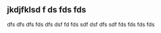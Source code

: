 jkdjfklsd
f
ds
fds
fds
------------------
dfs
dfs
dfs
fds
dfs
dsf
fd
fds
sdf
dsf
dfs
sdf
fds
fds
fds
fds
